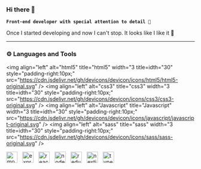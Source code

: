 ### Hi there 👋

**`Front-end developer with special attention to detail 🔬`**

Once I started developing and now I can't stop. It looks like I like it 🤔

---

### ⚙️ Languages and Tools

<img align="left" alt="html5" title="html5" width="3 title=idth="30" style="padding-right:10px;" src="https://cdn.jsdelivr.net/gh/devicons/devicon/icons/html5/html5-original.svg" />
<img align="left" alt="css3" title="css3" width="3 title=idth="30" style="padding-right:10px;" src="https://cdn.jsdelivr.net/gh/devicons/devicon/icons/css3/css3-original.svg" />
<img align="left" alt="Javascript" title="Javascript" width="3 title=idth="30" style="padding-right:10px;" src="https://cdn.jsdelivr.net/gh/devicons/devicon/icons/javascript/javascript-original.svg" />
<img align="left" alt="sass" title="sass" width="3 title=idth="30" style="padding-right:10px;" src="https://cdn.jsdelivr.net/gh/devicons/devicon/icons/sass/sass-original.svg" />
<!-- MERN -->
<img align="left" alt="mongodb" title="mongodb" width="30" style="padding-right:10px;" src="https://cdn.jsdelivr.net/gh/devicons/devicon/icons/mongodb/mongodb-original.svg" />
<img align="left" alt="express" title="express" width="30" style="padding-right:10px;" src="https://cdn.jsdelivr.net/gh/devicons/devicon/icons/express/express-original.svg" />
<img align="left" alt="react" title="react" width="30" style="padding-right:10px;" src="https://cdn.jsdelivr.net/gh/devicons/devicon/icons/react/react-original.svg" />
<img align="left" alt="nodejs" title="nodejs" width="30" style="padding-right:10px;" src="https://cdn.jsdelivr.net/gh/devicons/devicon/icons/nodejs/nodejs-original.svg" />
<!-- MERN END -->
<img align="left" alt="redux" title="redux" width="30" style="padding-right:10px;" src="https://cdn.jsdelivr.net/gh/devicons/devicon/icons/redux/redux-original.svg" />
<img align="left" alt="nextjs" title="nextjs" width="30" style="padding-right:10px;" src="https://cdn.jsdelivr.net/gh/devicons/devicon/icons/nextjs/nextjs-original.svg" />
<img align="left" alt="typescript" title="typescript" width="30" style="padding-right:10px;" src="https://cdn.jsdelivr.net/gh/devicons/devicon/icons/typescript/typescript-original.svg" />

          
          
          
<!--
**milk-2-dev/milk-2-dev** is a ✨ _special_ ✨ repository because its `README.md` (this file) appears on your GitHub profile.

Here are some ideas to get you started:

- 🔭 I’m currently working on ...
- 🌱 I’m currently learning ...
- 👯 I’m looking to collaborate on ...
- 🤔 I’m looking for help with ...
- 💬 Ask me about ...
- 📫 How to reach me: ...
- 😄 Pronouns: ...
- ⚡ Fun fact: ...
-->
